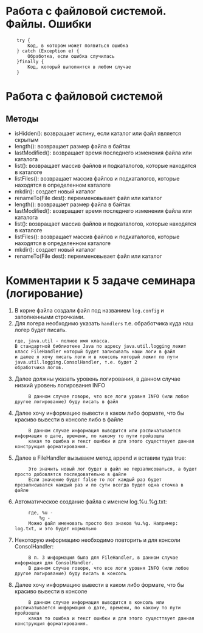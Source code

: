# Работа с файловой системой. Файлы. Ошибки
```
    try {
        Код, в котором может появиться ошибка
    } catch (Exception e) {
        Обработка, если ошибка случилась
    }finally {
        Код, который выполнится в любом случае
    }
```
# Работа с файловой системой
## Методы

* isHidden(): возвращает истину, если каталог или файл является скрытым
* length(): возвращает размер файла в байтах
* lastModified(): возвращает время последнего изменения файла или каталога
* list(): возвращает массив файлов и подкаталогов, которые находятся в каталоге
* listFiles(): возвращает массив файлов и подкаталогов, которые находятся в определенном каталоге
* mkdir(): создает новый каталог
* renameTo(File dest): переименовывает файл или каталог
* length(): возвращает размер файла в байтах
* lastModified(): возвращает время последнего изменения файла или каталога
* list(): возвращает массив файлов и подкаталогов, которые находятся в каталоге
* listFiles(): возвращает массив файлов и подкаталогов, которые находятся в определенном каталоге
* mkdir(): создает новый каталог
* renameTo(File dest): переименовывает файл или каталог

# Комментарии к 5 задаче семинара (логирование)
1. В корне файла создали файл под названием ``` log.config ``` и заполненными строчками.
2. Для логера необходимо указать ``` handlers ``` т.е. обработчика куда наш логер будет писать.
    ``` handlers = java.util.logging.FileHandler, java.util.logging.ConsolHandler 
    где, java.util - полное имя класса.
    В стандартной библиотеке Java по адресу java.util.logging лежит класс FileHandler который будет записывать наши логи в файл
    и далее я хочу писать логи и в консоль который лежит по пути java.util.logging.ConsolHandler, т.е. будет 2 
    обработчика логов.
    ```
3. Далее должны указать уровень логирования, в данном случае низкий уровень логирования INFO
   ``` java.util.logging.FileHandler.level = INFO 
        В данном случае говорю, что все логи уровня INFO (или любое другое логирование) буду писать в файл
    ```
4. Далее хочу информацию вывести в каком либо формате, что бы красиво вывести в консоле либо в файле
   ```java.util.logging.FileHandler.formatter = java.util.logging.SimpleFormatter 
        В данном случае информация выводится или распичатывается информация о дате, времени, по какому то пути пройзошла 
        какая то ошибка и текст ошибки и для этого сущесттвует данная конструкция форматирования.
    ```
5. Далее в FileHandler вызываем метод append и вставим туда true:
   ``` java.util.logging.FileHandler.append = true 
        Это значить новый лог будет в файл не перзаписоваться, а будет просто добовлятся последовательно в файле
        Если значение будет false то лог каждый раз будет презаписыватся каждый раз и по сути всегда будет одна сточка в файле 
   ```
6. Автоматическое создание файла с именем log.%u.%g.txt:
   ``` java.util.logging.FileHandler.pattern = log.%u.%g.txt 
        где, %u - 
            %g - 
        Можно файл именовать просто без знаков %u.%g. Например: log.txt, и это будет нормально
    ```
7. Некоторую информацию необходимо повторить и для консоли ConsolHandler:
   ``` java.util.logging.ConsolHandler.level = INFO 
        В п. 3 информация была для FileHandler, в данном случае информация для ConsolHandler.
        В данном случае говорю, что все логи уровня INFO (или любое другое логирование) буду писать в консоль
    ```
8. Далее хочу информацию вывести в каком либо формате, что бы красиво вывести в консоле
   ```java.util.logging.ConsolHandler.formatted = java.util.logging.SimpleFormatter 
        В данном случае информация выводится в консоль или распичатывается информация о дате, времени, по какому то пути пройзошла 
        какая то ошибка и текст ошибки и для этого сущесттвует данная конструкция форматирования.
    ```
    


